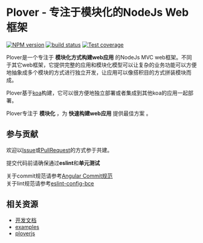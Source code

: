 Plover - 专注于模块化的NodeJs Web框架
====


[![NPM version][npm-image]][npm-url]
[![build status][travis-image]][travis-url]
[![Test coverage][coveralls-image]][coveralls-url]


Plover是一个专注于 **模块化方式构建web应用** 的NodeJs MVC web框架。不同于其它web框架，它提供完整的应用和模块化模型可以让复杂的业务功能可以方便地抽象成多个模块的方式进行独立开发，让应用可以像搭积目的方式拼装模块而成。

Plover基于[koa](http://koajs.com)构建，它可以很方便地独立部署或者集成到其他koa的应用一起部署。

Plover专注于 **模块化** ，为 **快速构建web应用** 提供最佳方案 。


## 参与贡献

欢迎以[Issue](https://github.com/alibaba/plover/issues)或[PullRequest](https://github.com/alibaba/plover/pulls)的方式参于共建。

提交代码前请确保通过**eslint**和**单元测试**  

关于commit规范请参考[Angular Commit规范](https://github.com/angular/angular.js/blob/master/CONTRIBUTING.md#commit-message-format)  
关于lint规范请参考[eslint-config-bce](https://github.com/bencode/eslint-config-bce/blob/master/.eslintrc)  


## 相关资源


- [开发文档](https://github.com/ploverjs/guides)
- [examples](https://github.com/ploverjs/examples)
- [ploverjs](https://github.com/ploverjs)



[npm-image]: https://img.shields.io/npm/v/ploverx.svg?style=flat-square
[npm-url]: https://www.npmjs.com/package/ploverx
[travis-image]: https://img.shields.io/travis/alibaba/plover/master.svg?style=flat-square
[travis-url]: https://travis-ci.org/alibaba/plover
[coveralls-image]: https://img.shields.io/codecov/c/github/alibaba/plover.svg?style=flat-square
[coveralls-url]: https://codecov.io/github/alibaba/plover?branch=master
